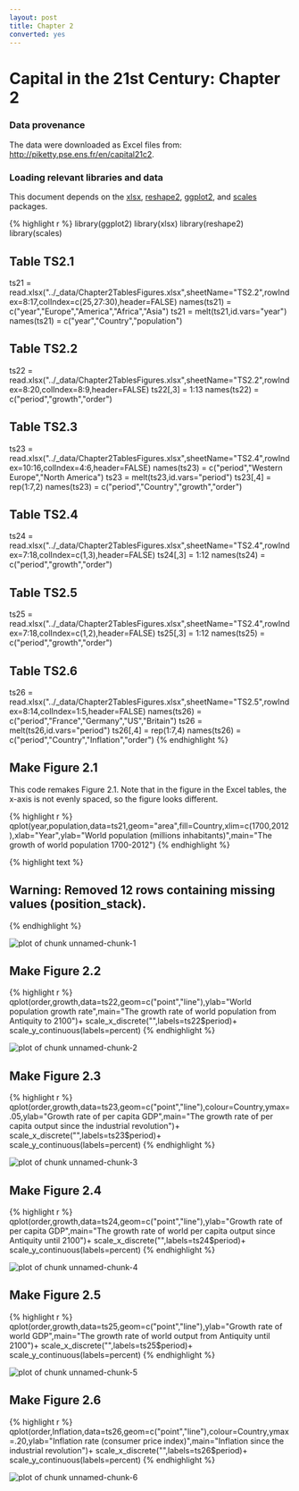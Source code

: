 ```yaml
---
layout: post
title: Chapter 2
converted: yes
---
```

Capital in the 21st Century: Chapter 2
========================================================
 
### Data provenance
 
The data were downloaded as Excel files from: http://piketty.pse.ens.fr/en/capital21c2.
 
### Loading relevant libraries and data
 
This document depends on the [xlsx](http://cran.r-project.org/web/packages/xlsx/index.html), [reshape2](http://cran.r-project.org/web/packages/reshape2/index.html), [ggplot2](http://cran.r-project.org/web/packages/ggplot2/index.html), and [scales](http://cran.r-project.org/web/packages/scales/index.html) packages.
 
 

{% highlight r %}
library(ggplot2)
library(xlsx)
library(reshape2)
library(scales)
 
## Table TS2.1
 
ts21 = read.xlsx("../_data/Chapter2TablesFigures.xlsx",sheetName="TS2.2",rowIndex=8:17,colIndex=c(25,27:30),header=FALSE)
names(ts21) = c("year","Europe","America","Africa","Asia")
ts21 = melt(ts21,id.vars="year")
names(ts21) = c("year","Country","population")
 
 
## Table TS2.2
 
ts22 = read.xlsx("../_data/Chapter2TablesFigures.xlsx",sheetName="TS2.2",rowIndex=8:20,colIndex=8:9,header=FALSE)
ts22[,3] = 1:13
names(ts22) = c("period","growth","order")
 
 
## Table TS2.3
 
ts23 = read.xlsx("../_data/Chapter2TablesFigures.xlsx",sheetName="TS2.4",rowIndex=10:16,colIndex=4:6,header=FALSE)
names(ts23) = c("period","Western Europe","North America")
ts23 = melt(ts23,id.vars="period")
ts23[,4] = rep(1:7,2)
names(ts23) = c("period","Country","growth","order")
 
 
## Table TS2.4
 
ts24 = read.xlsx("../_data/Chapter2TablesFigures.xlsx",sheetName="TS2.4",rowIndex=7:18,colIndex=c(1,3),header=FALSE)
ts24[,3] = 1:12
names(ts24) = c("period","growth","order")
 
 
## Table TS2.5
 
ts25 = read.xlsx("../_data/Chapter2TablesFigures.xlsx",sheetName="TS2.4",rowIndex=7:18,colIndex=c(1,2),header=FALSE)
ts25[,3] = 1:12
names(ts25) = c("period","growth","order")
 
 
## Table TS2.6
 
ts26 = read.xlsx("../_data/Chapter2TablesFigures.xlsx",sheetName="TS2.5",rowIndex=8:14,colIndex=1:5,header=FALSE)
names(ts26) = c("period","France","Germany","US","Britain")
ts26 = melt(ts26,id.vars="period")
ts26[,4] = rep(1:7,4)
names(ts26) = c("period","Country","Inflation","order")
{% endhighlight %}
 
 
## Make Figure 2.1
 
This code remakes Figure 2.1. Note that in the figure in the Excel tables, the x-axis is not evenly spaced, so the figure looks different. 
 

{% highlight r %}
qplot(year,population,data=ts21,geom="area",fill=Country,xlim=c(1700,2012),xlab="Year",ylab="World population (millions inhabitants)",main="The growth of world population 1700-2012")
{% endhighlight %}



{% highlight text %}
## Warning: Removed 12 rows containing missing values (position_stack).
{% endhighlight %}

![plot of chunk unnamed-chunk-1](../figures/chapter2/unnamed-chunk-1-1.png) 
 
## Make Figure 2.2

{% highlight r %}
qplot(order,growth,data=ts22,geom=c("point","line"),ylab="World population growth rate",main="The growth rate of world population from Antiquity to 2100")+
  scale_x_discrete("",labels=ts22$period)+
  scale_y_continuous(labels=percent)
{% endhighlight %}

![plot of chunk unnamed-chunk-2](../figures/chapter2/unnamed-chunk-2-1.png) 
 
## Make Figure 2.3
 

{% highlight r %}
qplot(order,growth,data=ts23,geom=c("point","line"),colour=Country,ymax=.05,ylab="Growth rate of per capita GDP",main="The growth rate of per capita output since the industrial revolution")+
  scale_x_discrete("",labels=ts23$period)+
  scale_y_continuous(labels=percent)
{% endhighlight %}

![plot of chunk unnamed-chunk-3](../figures/chapter2/unnamed-chunk-3-1.png) 
 
## Make Figure 2.4
 

{% highlight r %}
qplot(order,growth,data=ts24,geom=c("point","line"),ylab="Growth rate of per capita GDP",main="The growth rate of world per capita output since Antiquity until 2100")+
  scale_x_discrete("",labels=ts24$period)+
  scale_y_continuous(labels=percent)
{% endhighlight %}

![plot of chunk unnamed-chunk-4](../figures/chapter2/unnamed-chunk-4-1.png) 
 
## Make Figure 2.5
 

{% highlight r %}
qplot(order,growth,data=ts25,geom=c("point","line"),ylab="Growth rate of world GDP",main="The growth rate of world output from Antiquity until 2100")+
  scale_x_discrete("",labels=ts25$period)+
  scale_y_continuous(labels=percent)
{% endhighlight %}

![plot of chunk unnamed-chunk-5](../figures/chapter2/unnamed-chunk-5-1.png) 
 
## Make Figure 2.6
 

{% highlight r %}
qplot(order,Inflation,data=ts26,geom=c("point","line"),colour=Country,ymax=.20,ylab="Inflation rate (consumer price index)",main="Inflation since the industrial revolution")+
  scale_x_discrete("",labels=ts26$period)+
  scale_y_continuous(labels=percent)
{% endhighlight %}

![plot of chunk unnamed-chunk-6](../figures/chapter2/unnamed-chunk-6-1.png) 
